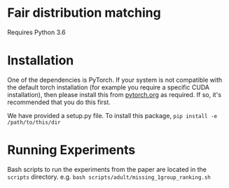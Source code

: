 # Fair distribution matching

Requires Python 3.6

# Installation
One of the dependencies is PyTorch. If your system is not compatible with the default torch installation 
(for example you require a specific CUDA installation), 
then please install this from [pytorch.org](https://pytorch.org/) as required. 
If so, it's recommended that you do this first.   

We have provided a setup.py file. To install this package, `pip install -e /path/to/this/dir`

# Running Experiments
Bash scripts to run the experiments from the paper are located in the `scripts` directory.
e.g. `bash scripts/adult/missing_1group_ranking.sh`
